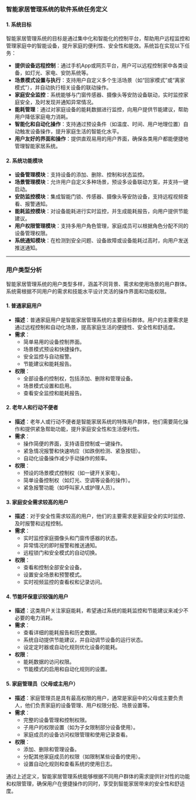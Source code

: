 ### 智能家居管理系统的软件系统任务定义

#### 1. **系统目标**
智能家居管理系统的目标是通过集中化和智能化的控制平台，帮助用户远程监控和管理家庭中的智能设备，提升家庭的便利性、安全性和能效。系统旨在实现以下任务：
- **提供设备远程控制**：通过手机App或网页平台，用户可以远程控制家中各类设备，如灯光、家电、安防系统等。
- **场景模式设置与执行**：支持用户自定义多个生活场景（如“回家模式”或“离家模式”），并自动执行相关设备的联动操作。
- **家庭安全监控**：系统能够与门窗传感器、摄像头等安防设备联动，实时监控家庭安全，及时发现并通知异常情况。
- **能耗管理**：通过对家庭设备的能耗数据进行监控，向用户提供节能建议，帮助用户降低家庭电力消耗。
- **智能化和自动化操作**：支持通过预设条件（如温度、时间、用户地理位置）自动触发设备操作，提升家庭生活的智能化水平。
- **用户友好的界面和操作**：提供直观易用的用户界面，确保各类用户都能便捷地管理智能家居系统。

#### 2. **系统功能模块**
- **设备管理模块**：支持设备的添加、删除、控制和状态监控。
- **场景管理模块**：允许用户自定义多种场景，预设多设备联动方案，并支持一键启动。
- **安防监控模块**：集成智能门锁、传感器、摄像头等安防设备，支持远程视频查看、报警通知。
- **能耗监控模块**：对设备能耗进行实时监控，并生成能耗报告，向用户提供节能建议。
- **用户权限管理模块**：支持多用户角色管理，家庭成员可以根据角色分配不同的设备管理权限。
- **系统通知模块**：在检测到安全问题、设备故障或设备能耗过高时，向用户发送推送通知。

---

### 用户类型分析

智能家居管理系统的用户类型多样，涵盖不同背景、需求和使用场景的用户群体。系统需根据不同用户的需求和技能水平设计灵活的操作界面和功能权限。

#### 1. **普通家庭用户**
- **描述**：普通家庭用户是智能家居管理系统的主要目标群体。用户的主要需求是通过远程控制和自动化场景，提高家庭生活的便捷性、安全性和舒适度。
- **需求**：
  - 简单易用的设备控制界面。
  - 场景模式预设和快捷操作。
  - 安全监控与自动报警。
  - 节能建议和能耗报告。
- **权限**：
  - 全部设备的控制权，包括添加、删除和管理设备。
  - 场景模式设置和启用。
  - 查看安全监控和能耗报告。

#### 2. **老年人和行动不便者**
- **描述**：老年人或行动不便者是智能家居系统的特殊用户群体，他们需要简化操作和提供紧急帮助功能，提升家庭安全性和生活便利性。
- **需求**：
  - 操作简便的界面，支持语音控制或一键操作。
  - 紧急情况报警和快速响应（如跌倒检测、紧急按钮）。
  - 自动化设备操作减少手动操作的频率。
- **权限**：
  - 预设的场景模式控制权（如一键开关家电）。
  - 简单设备控制权（如灯光、空调等设备的操作）。
  - 紧急报警功能（如呼叫家人或护理人员）。

#### 3. **家庭安全需求较高的用户**
- **描述**：对于安全性需求较高的用户，他们的主要需求是家庭安全的实时监控、及时报警和远程控制。
- **需求**：
  - 实时监控家庭摄像头和门窗传感器的状态。
  - 异常情况的即时报警和推送通知。
  - 远程锁门和安全模式的自动切换。
- **权限**：
  - 查看和控制全部安全设备。
  - 设置安全场景和预警模式。
  - 实时视频监控的查看权和记录访问。

#### 4. **节能环保意识较强的用户**
- **描述**：这类用户关注家庭能耗，希望通过系统的能耗监控和节能建议来减少不必要的电力消耗。
- **需求**：
  - 查看详细的能耗报告和历史数据。
  - 系统自动提供节能建议，并自动调节设备的运行状态。
  - 设定定时器或自动化规则优化设备的能耗。
- **权限**：
  - 能耗数据的访问权限。
  - 节能模式的启用和自动化规则的设置。

#### 5. **家庭管理员（父母或主用户）**
- **描述**：家庭管理员是具有最高权限的用户，通常是家庭中的父母或主要负责人，他们负责家庭的设备管理、用户权限分配、场景设置等。
- **需求**：
  - 完整的设备管理和控制权限。
  - 子用户的权限设置（如为子女限制部分设备使用）。
  - 家庭成员的设备访问权限管理和使用记录查看。
- **权限**：
  - 添加、删除和管理设备。
  - 分配其他家庭成员的权限（如限制某些设备的使用）。
  - 设置自动化规则和查看系统的使用日志。

通过上述定义，智能家居管理系统能够根据不同用户群体的需求提供针对性的功能和权限管理，确保用户在便捷操作的同时，享受到智能家居带来的安全性和舒适度。